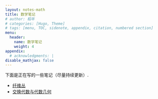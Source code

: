```yaml
---
layout: notes-math
title: 数学笔记
# author: 稻年
# categories: [Hugo, Theme]
# tags: [menu, TOC, sidenote, appendix, citation, numbered section]
menu:
  header:
    name: 数学笔记
    weight: 4
appendix:
  # acknowledgments: |
disable_mathjax: false
---
```


下面是正在写的一些笔记（尽量持续更新）.

* [纤维丛](https://bookdown.org/minhua/fiber-bundles/)
* [交换代数与代数几何](https://bookdown.org/minhua/ca-ag/)


